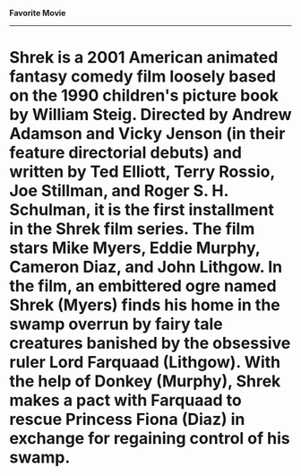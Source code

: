 **Favorite Movie** 

---

#  Shrek is a 2001 American animated fantasy comedy film loosely based on the 1990 children's picture book by William Steig. Directed by Andrew Adamson and Vicky Jenson (in their feature directorial debuts) and written by Ted Elliott, Terry Rossio, Joe Stillman, and   Roger S. H. Schulman, it is the first installment in the Shrek film series. The film stars Mike Myers, Eddie Murphy, Cameron Diaz, and John Lithgow. In the film, an embittered ogre named Shrek (Myers) finds his home in the swamp overrun by fairy tale creatures   banished by the obsessive ruler Lord Farquaad (Lithgow). With the help of Donkey (Murphy), Shrek makes a pact with Farquaad to rescue Princess Fiona (Diaz) in exchange for regaining control of his swamp.
